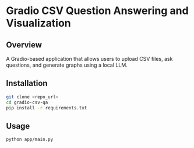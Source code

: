 # Gradio CSV Question Answering and Visualization

## Overview
A Gradio-based application that allows users to upload CSV files, ask questions, and generate graphs using a local LLM.

## Installation
```sh
git clone <repo_url>
cd gradio-csv-qa
pip install -r requirements.txt
```

## Usage
```sh
python app/main.py
```


